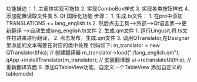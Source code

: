 ﻿
功能描述：
    1. 主窗体实现可拖拉
    2. 实现ComboBox样式
    3. 实现各类按钮样式
    4. 添加配置读取文件类
    5. Qt 国际化功能
       步骤： 
           1. 生成.ts文件：
               1. 在pro中添加 TRANSLATIONS += lang_english.ts
               2. 然后点击工具-->外部-->Qt语言家-->更新翻译 -->自动生成lang_english.ts文件
           2. 生成.qm文件
               1. 运行Lingusit,将.ts文件拉进来进行翻译，
               2. 点击发布，生成.qm文件
           3. 调用QTranslator,在Designer里添加的文本需要在对应的类中处理
           代码如下:
               m_translator = new QTranslator(this); // 创建翻译器
               m_translator->load(":/lang_english.qm");
               qApp->installTranslator(m_translator); // 安装翻译器
               ui->retranslateUi(this); // 重新翻译界面
    6. 添加QTableView功能，自定义一个TableView
       <!-- 7.14 -->
       添加自定义的tablemodel
           
